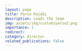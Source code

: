 ```yaml
---
layout: page
title: Parsa Rajabi
description: Leads the team
img: assets/img/custom/parsa2.png
importance: 1
redirect:
category: director
related_publications: false
---
```

